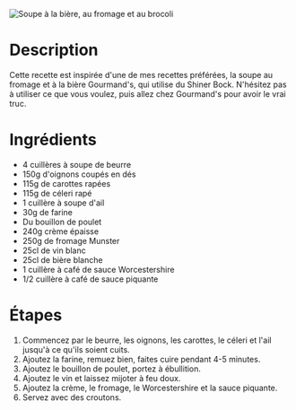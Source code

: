 ![Soupe à la bière, au fromage et au brocoli](https://chowdown.io/images/broccoli-beer-cheese-soup.jpg)

# Description

Cette recette est inspirée d'une de mes recettes préférées, la soupe au fromage et à la bière Gourmand's, qui utilise du Shiner Bock. N'hésitez pas à utiliser ce que vous voulez, puis allez chez Gourmand's pour avoir le vrai truc.

# Ingrédients

* 4 cuillères à soupe de beurre
* 150g d'oignons coupés en dés
* 115g de carottes rapées
* 115g de céleri rapé
* 1 cuillère à soupe d'ail
* 30g de farine
* Du bouillon de poulet
* 240g crème épaisse
* 250g de fromage Munster
* 25cl de vin blanc
* 25cl de bière blanche
* 1 cuillère à café de sauce Worcestershire
* 1/2 cuillère à café de sauce piquante

# Étapes

1. Commencez par le beurre, les oignons, les carottes, le céleri et l'ail jusqu'à ce qu'ils soient cuits.
2. Ajoutez la farine, remuez bien, faites cuire pendant 4-5 minutes.
3. Ajoutez le bouillon de poulet, portez à ébullition.
4. Ajoutez le vin et laissez mijoter à feu doux.
5. Ajoutez la crème, le fromage, le Worcestershire et la sauce piquante.
6. Servez avec des croutons.
